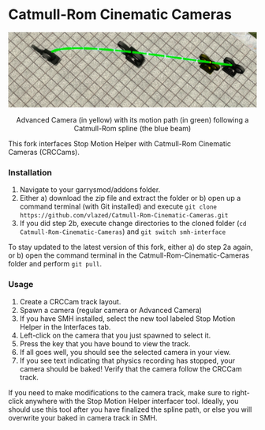 # Catmull-Rom Cinematic Cameras

<p align="center">
  <img src="./media/crc-smh-preview.png" alt="animated">
</p>
<p align="center">
  Advanced Camera (in yellow) with its motion path (in green) following a Catmull-Rom spline (the blue beam)
</p>

This fork interfaces Stop Motion Helper with Catmull-Rom Cinematic Cameras (CRCCams).

### Installation
1. Navigate to your garrysmod/addons folder.
2. Either a) download the zip file and extract the folder or b) open up a command terminal (with Git installed) and execute `git clone https://github.com/vlazed/Catmull-Rom-Cinematic-Cameras.git`
3. If you did step 2b, execute change directories to the cloned folder (`cd Catmull-Rom-Cinematic-Cameras`) and `git switch smh-interface`

To stay updated to the latest version of this fork, either a) do step 2a again, or b) open the command terminal in the Catmull-Rom-Cinematic-Cameras folder and perform `git pull`.

### Usage
1. Create a CRCCam track layout.
2. Spawn a camera (regular camera or Advanced Camera)
3. If you have SMH installed, select the new tool labeled Stop Motion Helper in the Interfaces tab.
4. Left-click on the camera that you just spawned to select it.
5. Press the key that you have bound to view the track.
6. If all goes well, you should see the selected camera in your view.
7. If you see text indicating that physics recording has stopped, your camera should be baked! Verify that the camera follow the CRCCam track.

If you need to make modifications to the camera track, make sure to right-click anywhere with the Stop Motion Helper interfacer tool. Ideally, you should use this tool after you have finalized the spline path, or else you will overwrite your baked in camera track in SMH.
